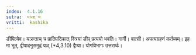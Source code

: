 ```yaml
---
index:  4.1.16
sutra:  यञश् च
vritti:  kashika 
---
```


ङीपित्येव। यञन्ताच् च प्रातिपदिकात् स्त्रियां ङीप् प्रत्ययो भवति। गार्गी। वात्सी। अपत्यग्रहणं कर्तव्यम्। इह मा भूत्, द्वीपादनुसमुद्रं यञ् (*4,3.10) द्वैप्या। योगविभागः उत्तरार्थः।

